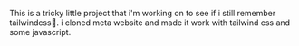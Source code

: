 This is a tricky little project that i'm working on to see if i still remember tailwindcss🌚.
i cloned meta website and made it work with tailwind css and some javascript.